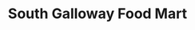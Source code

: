 ---
title: "South Galloway Food Mart"
url: /mesquite/south-galloway-food-mart/
shop: convenience
---
